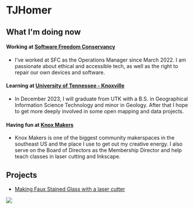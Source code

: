 # TJHomer

## What I'm doing now
#### Working at [Software Freedom Conservancy](https://sfconservancy.org/)  
* I've worked at SFC as the Operations Manager since March 2022. I am passionate about ethical and accessible tech, as well as the right to repair our own devices and software.
#### Learning at [University of Tennessee - Knoxville](https://geography.utk.edu/)  
* In December 2023, I will graduate from UTK with a B.S. in Geographical Information Science Technology and minor in Geology. After that I hope to get more deeply involved in some open mapping and data projects.
#### Having fun at [Knox Makers](knoxmakers.org)  
* Knox Makers is one of the biggest community makerspaces in the southeast US and the place I use to get out my creative energy. I also serve on the Board of Directors as the Membership Director and help teach classes in laser cutting and Inkscape.


## Projects


* [Making Faux Stained Glass with a laser cutter](https://www.linkedin.com/pulse/faux-stained-glass-using-laser-cutter-tracy-homer/?trk=public_profile-settings_article_view)

![](https://media.licdn.com/dms/image/D4E12AQFmoA4YrkVskg/article-cover_image-shrink_720_1280/0/1668264910150?e=1682553600&v=beta&t=TTAuDyNwkdBkqLzPGXYpMOOd8dW8ftl1Xw85nP_xBoI)

